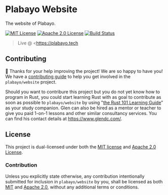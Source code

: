# Plabayo Website

The website of Plabayo.

[![MIT License][license-mit-badge]][license-mit-url]
[![Apache 2.0 License][license-apache-badge]][license-apache-url]
[![Build Status][actions-badge]][actions-url]

> Live @ <https://plabayo.tech

[license-mit-badge]: https://img.shields.io/badge/license-MIT-blue.svg
[license-mit-url]: https://github.com/plabayo/website/blob/main/LICENSE-MIT
[license-apache-badge]: https://img.shields.io/badge/license-APACHE-blue.svg
[license-apache-url]: https://github.com/plabayo/website/blob/main/LICENSE-APACHE
[actions-badge]: https://github.com/plabayo/website/workflows/CI/badge.svg
[actions-url]: https://github.com/plabayo/website/actions?query=workflow%3ACI+branch%main

## Contributing

🎈 Thanks for your help improving the project! We are so happy to have
you! We have a [contributing guide][contributing] to help you get involved in the
`plabayo/website` project.

Should you want to contribure this project but you do not yet know how to program in Rust, you could start learning Rust with as goal to contribute as soon as possible to `plabayo/website` by using "[the Rust 101 Learning Guide](https://rust-lang.guide/)" as your study companion. Glen can also be hired as a mentor or teacher to give you paid 1-on-1 lessons and other similar consultancy services. You can find his contact details at <https://www.glendc.com/>.

## License

This project is dual-licensed under both the [MIT license][mit-license] and [Apache 2.0 License][apache-license].

### Contribution

Unless you explicitly state otherwise, any contribution intentionally submitted
for inclusion in `plabayo/website` by you, shall be licensed as both [MIT][mit-license] and [Apache 2.0][apache-license],
without any additional terms or conditions.

[contributing]: https://github.com/plabayo/website/blob/main/CONTRIBUTING.md
[mit-license]: https://github.com/plabayo/website/blob/main/LICENSE-MIT
[apache-license]: https://github.com/plabayo/website/blob/main/LICENSE-APACHE
